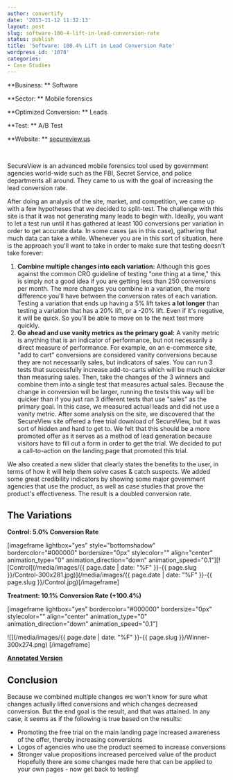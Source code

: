```yaml
---
author: convertify
date: '2013-11-12 11:32:13'
layout: post
slug: software-100-4-lift-in-lead-conversion-rate
status: publish
title: 'Software: 100.4% Lift in Lead Conversion Rate'
wordpress_id: '1078'
categories:
- Case Studies
---
```


**Business: **
Software

**Sector: **
Mobile forensics

**Optimized Conversion: **
Leads

**Test: **
A/B Test

**Website: **
[secureview.us](http://secureview.us)

 

SecureView is an advanced mobile forensics tool used by government agencies world-wide such as the FBI, Secret Service, and police departments all around. They came to us with the goal of increasing the lead conversion rate.

After doing an analysis of the site, market, and competition, we came up with a few hypotheses that we decided to split-test. The challenge with this site is that it was not generating many leads to begin with. Ideally, you want to let a test run until it has gathered at least 100 conversions per variation in order to get accurate data. In some cases (as in this case), gathering that much data can take a while. Whenever you are in this sort of situation, here is the approach you'll want to take in order to make sure that testing doesn't take forever:

  1. **Combine multiple changes into each variation:** Although this goes against the common CRO guideline of testing "one thing at a time," this is simply not a good idea if you are getting less than 250 conversions per month. The more changes you combine in a variation, the more difference you'll have between the conversion rates of each variation. Testing a variation that ends up having a 5% lift takes **a lot longer** than testing a variation that has a 20% lift, or a -20% lift. Even if it's negative, it will be quick. So you'll be able to move on to the next test more quickly.
  2. **Go ahead and use vanity metrics as the primary goal:** A vanity metric is anything that is an indicator of performance, but not necessarily a direct measure of performance. For example, on an e-commerce site, "add to cart" conversions are considered vanity conversions because they are not necessarily sales, but indicators of sales. You can run 3 tests that successfully increase add-to-carts which will be much quicker than measuring sales. Then, take the changes of the 3 winners and combine them into a single test that measures actual sales. Because the change in conversion will be larger, running the tests this way will be quicker than if you just ran 3 different tests that use "sales" as the primary goal. In this case, we measured actual leads and did not use a vanity metric.
After some analysis on the site, we discovered that the SecureView site offered a free trial download of SecureView, but it was sort of hidden and hard to get to. We felt that this should be a more promoted offer as it serves as a method of lead generation because visitors have to fill out a form in order to get the trial. We decided to put a call-to-action on the landing page that promoted this trial.

We also created a new slider that clearly states the benefits to the user, in terms of how it will help them solve cases & catch suspects. We added some great credibility indicators by showing some major government agencies that use the product, as well as case studies that prove the product's effectiveness. The result is a doubled conversion rate.

## The Variations

**Control: 5.0% Conversion Rate**

[imageframe lightbox="yes" style="bottomshadow" bordercolor="#000000" bordersize="0px" stylecolor="" align="center" animation_type="0" animation_direction="down" animation_speed="0.1"][![Control](/media/images/{{ page.date | date: "%F" }}-{{ page.slug }}/Control-300x281.jpg)](/media/images/{{ page.date | date: "%F" }}-{{ page.slug }}/Control.jpg)[/imageframe]

**Treatment: 10.1% Conversion Rate (+100.4%)**

[imageframe lightbox="yes" bordercolor="#000000" bordersize="0px" stylecolor="" align="center" animation_type="0" animation_direction="down" animation_speed="0.1"]

![](/media/images/{{ page.date | date: "%F" }}-{{ page.slug }}/Winner-300x274.png) [/imageframe]

**[Annotated Version](https://notableapp.com/posts/6550c715efc2ff217d96624c292d096c2e4a663f#annotate/6550c715efc2ff217d96624c292d096c2e4a663f)**





## Conclusion

Because we combined multiple changes we won't know for sure what changes actually lifted conversions and which changes decreased conversion. But the end goal is the result, and that was attained. In any case, it seems as if the following is true based on the results:

  * Promoting the free trial on the main landing page increased awareness of the offer, thereby increasing conversions
  * Logos of agencies who use the product seemed to increase conversions
  * Stronger value propositions increased perceived value of the product
Hopefully there are some changes made here that can be applied to your own pages - now get back to testing!

